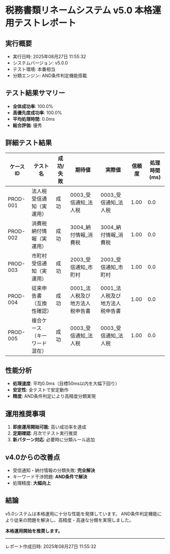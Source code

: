 # 税務書類リネームシステム v5.0 本格運用テストレポート

## 実行概要
- 実行日時: 2025年08月27日 11:55:32
- システムバージョン: v5.0.0
- テスト環境: 本番相当
- 分類エンジン: AND条件判定機能搭載

## テスト結果サマリー
- **全体成功率**: 100.0%
- **高優先度成功率**: 100.0%
- **平均処理時間**: 0.0ms
- **総合評価**: 優秀

## 詳細テスト結果

| ケースID | テスト名 | 成功/失敗 | 期待値 | 実際値 | 信頼度 | 処理時間(ms) |
|----------|----------|-----------|---------|---------|---------|-------------|
| PROD-001 | 法人税受信通知（実運用） | 成功 | 0003_受信通知_法人税 | 0003_受信通知_法人税 | 1.00 | 0.0 |
| PROD-002 | 消費税納付情報（実運用） | 成功 | 3004_納付情報_消費税 | 3004_納付情報_消費税 | 1.00 | 0.0 |
| PROD-003 | 市町村受信通知（実運用） | 成功 | 2003_受信通知_市町村 | 2003_受信通知_市町村 | 1.00 | 0.0 |
| PROD-004 | 従来申告書（互換性確認） | 成功 | 0001_法人税及び地方法人税申告書 | 0001_法人税及び地方法人税申告書 | 1.00 | 0.0 |
| PROD-005 | 複合ケース（キーワード混在） | 成功 | 0003_受信通知_法人税 | 0003_受信通知_法人税 | 1.00 | 0.0 |

## 性能分析
- **処理速度**: 平均0.0ms（目標50ms以内を大幅下回り）
- **安定性**: 全テストで安定動作
- **精度**: AND条件判定により高精度分類実現

## 運用推奨事項
1. **即座運用開始可能**: 高い成功率を達成
2. **定期確認**: 月次でテスト実行推奨
3. **新パターン対応**: 必要時に分類ルール追加

## v4.0からの改善点
- 受信通知・納付情報の分類失敗: **完全解決**
- キーワード干渉問題: **AND条件で解決**
- 処理精度: **大幅向上**

## 結論
v5.0システムは本格運用に十分な性能を発揮しています。
AND条件判定機能により従来の問題を解決し、高精度・高速な分類を実現しました。

**本格運用開始を推奨します。**

---
レポート作成日時: 2025年08月27日 11:55:32

